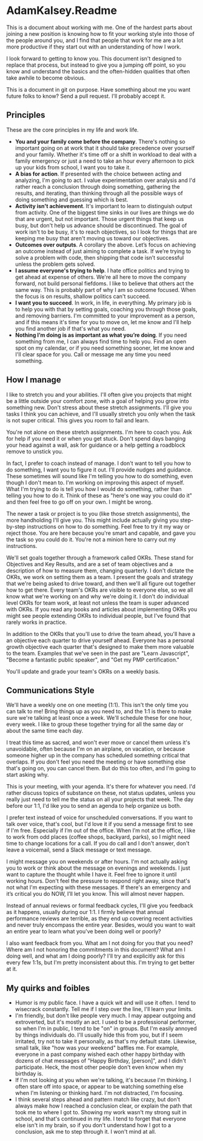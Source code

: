 # AdamKalsey.Readme

This is a document about working with me. One of the hardest parts about joining a new position is knowing how to fit your working style into those of the people around you, and I find that people that work for me are a lot more productive if they start out with an understanding of how I work.

I look forward to getting to know you. This document isn't designed to replace that process, but instead to give you a jumping off point, so you know and understand the basics and the often-hidden qualities that often take awhile to become obvious.

This is a document in git on purpose. Have something about me you want future folks to know? Send a pull request. I'll probably accept it.

## Principles

These are the core principles in my life and work life.

- **You and your family come before the company**. There's nothing so important going on at work that it should take precedence over yourself and your family. Whether it's time off or a shift in workload to deal with a family emergency or just a need to take an hour every afternoon to pick up your kids from school, I want you to take it.
- **A bias for action**. If presented with the choice between acting and analyzing, I'm going to act. I value experimentation over analysis and I'd rather reach a conclusion through doing something, gathering the results, and iterating, than thinking through all the possible ways of doing something and guessing which is best.
- **Activity isn't achievement**. It's important to learn to distinguish output from activity. One of the biggest time sinks in our lives are things we do that are urgent, but not important. Those urgent things that keep us busy, but don't help us advance should be discontinued. The goal of work isn't to be busy, it's to reach objectives, so I look for things that are keeping me busy that aren't moving us toward our objectives. 
- **Outcomes over outputs**. A corollary the above. Let’s focus on achieving an outcome instead of just aiming to complete a task. If we’re trying to solve a problem with code, then shipping that code isn’t successful unless the problem gets solved.  
- **I assume everyone's trying to help**. I hate office politics and trying to get ahead at expense of others. We're all here to move the company forward, not build personal fiefdoms. I like to believe that others act the same way. This is probably part of why I am so outcome focused. When the focus is on results, shallow politics can't succeed. 
- **I want you to succeed**. In work, in life, in everything. My primary job is to help you with that by setting goals, coaching you through those goals, and removing barriers. I'm committed to your improvement as a person, and if this means it's time for you to move on, let me know and I'll help you find another job if that's what you need.
- **Nothing I’m doing is as important as what you’re doing**. If you need something from me, I can always find time to help you. Find an open spot on my calendar, or if you need something sooner, let me know and I'll clear space for you. Call or message me any time you need something.

## How I manage

I like to stretch you and your abilities. I'll often give you projects that might be a little outside your comfort zone, with a goal of helping you grow into something new. Don't stress about these stretch assignments. I'll give you tasks I think you can achieve, and I'll usually stretch you only when the task is not super critical. This gives you room to fail and learn.

You're not alone on these stretch assignments. I'm here to coach you. Ask for help if you need it or when you get stuck. Don't spend days banging your head against a wall, ask for guidance or a help getting a roadblock remove to unstick you.

In fact, I prefer to coach instead of manage. I don't want to tell you how to do something, I want you to figure it out. I'll provide nudges and guidance. These sometimes will sound like I'm telling you how to do something, even though I don't mean to. I'm working on improving this aspect of myself. What I'm trying to do is tell you how I would do something, rather than telling you how to do it. Think of these as "here's one way you could do it" and then feel free to go off on your own. I might be wrong.

The newer a task or project is to you (like those stretch assignments), the more handholding I'll give you. This might include actually giving you step-by-step instructions on how to do something.  Feel free to try it my way or reject those. You are here because you're smart and capable, and gave you the task so you could do it. You're not a minion here to carry out my instructions.

We'll set goals together through a framework called OKRs. These stand for Objectives and Key Results, and are a set of team objectives and a description of how to measure them, changing quarterly. I don't dictate the OKRs, we work on setting them as a team. I present the goals and strategy that we're being asked to drive toward, and then we'll all figure out together how to get there. Every team's OKRs are visible to everyone else, so we all know what we're working on and why we're doing it. I don't do individual level OKRs for team work, at least not unless the team is super advanced with OKRs. If you read any books and articles about implementing OKRs you might see people extending OKRs to individual people, but I've found that rarely works in practice.

In addition to the OKRs that you'll use to drive the team ahead, you'll have a an objective each quarter to drive yourself ahead. Everyone has a personal growth objective each quarter that's designed to make them more valuable to the team. Examples that we've seen in the past are "Learn Javascript", "Become a fantastic public speaker", and "Get my PMP certification."

You'll update and grade your team's OKRs on a weekly basis.

## Communications Style

We'll have a weekly one on one meeting (1:1). This isn't the only time you can talk to me! Bring things up as you need to, and the 1:1 is there to make sure we're talking at least once  a week. We'll schedule these for one hour, every week. I like to group these together trying for all the same day or about the same time each day.

I treat this time as sacred, and won't ever move or cancel them unless it's unavoidable, often because I'm on an airplane, on vacation, or because someone higher up in the company has scheduled something critical that overlaps. If you don't feel you need the meeting or have something else that's going on, you can cancel them. But do this too often, and I'm going to start asking why.

This is your meeting, with your agenda. It's there for whatever you need. I'd rather discuss topics of substance on these, not status updates, unless you really just need to tell me the status on all your projects that week. The day before our 1:1, I'd like you to send an agenda to help organize us both.

I prefer text instead of voice for unscheduled conversations. If you want to talk over voice, that's cool, but I'd love it if you send a message first to see if I'm free. Especially if I’m out of the office. When I’m not at the office, I like to work from odd places (coffee shops, backyard, parks), so I might need time to change locations for a call. If you do call and I don't answer, don't leave a voicemail, send a Slack message or text message.

I might message you on weekends or after hours. I'm not actually asking you to work or think about the message on evenings and weekends. I just want to capture the thought while I have it. Feel free to ignore it until working hours. Don't feel the pressure to respond right away, since that's not what I'm expecting with these messages. If there's an emergency and it’s critical you do NOW, I’ll let you know. This will almost never happen.

Instead of annual reviews or formal feedback cycles, I'll give you feedback as it happens, usually during our 1:1. I firmly believe that annual performance reviews are terrible, as they end up covering recent activities and never truly encompass the entire year. Besides, would you want to wait an entire year to learn what you've been doing well or poorly?

I also want feedback from you. What am I not doing for you that you need? Where am I not honoring the commitments in this document? What am I doing well, and what am I doing poorly? I'll try and explicitly ask for this every few 1:1s, but I'm pretty inconsistent about this. I'm trying to get better at it.

## My quirks and foibles

- Humor is my public face. I have a quick wit and will use it often. I tend to wisecrack constantly. Tell me if I step over the line, I'll learn your limits.
- I'm friendly, but don't like people very much. I may appear outgoing and extroverted, but it's mostly an act. I used to be a professional performer, so when I'm in public, I tend to be "on" in groups. But I'm easily annoyed by things individuals do. I'll usually hide this from you, but if I seem irritated, try not to take it personally, as that's my default state. Likewise, small talk, like "how was your weekend" baffles me. For example, everyone in a past company wished each other happy birthday with dozens of chat messages of "Happy Birthday, [person]", and I didn't participate. Heck, the most other people don't even know when my birthday is.
- If I'm not looking at you when we're talking, it's because I'm thinking. I often stare off into space, or appear to be watching something else when I'm listening or thinking hard.  I'm not distracted, I'm focusing.
- I think several steps ahead and pattern match like crazy, but don't always make how I reached a conclusion clear, or explain the path that took me to where I got to. Showing my work wasn't my strong suit in school, and that's continued in my life. I tend to forget that everyone else isn't in my brain, so if you don't understand how I got to a conclusion, ask me to step through it. I won't mind at all.
